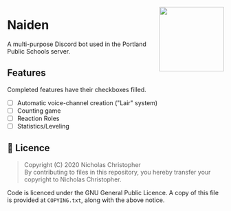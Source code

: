 <img align="right" height=150 width=150 src="https://i.imgur.com/5sSGwH7.png" /> </p>
<h1>Naiden</h1>
A multi-purpose Discord bot used in the Portland Public Schools server.

<h2>Features</h2>
Completed features have their checkboxes filled.

- [ ] Automatic voice-channel creation ("Lair" system)
- [ ] Counting game
- [ ] Reaction Roles
- [ ] Statistics/Leveling

<h2>📜 Licence</h2>

> Copyright (C) 2020 Nicholas Christopher\
> By contributing to files in this repository, you hereby transfer your copyright to Nicholas Christopher.

Code is licenced under the GNU General Public Licence. A copy of this file is provided at `COPYING.txt`, along with the above notice.

